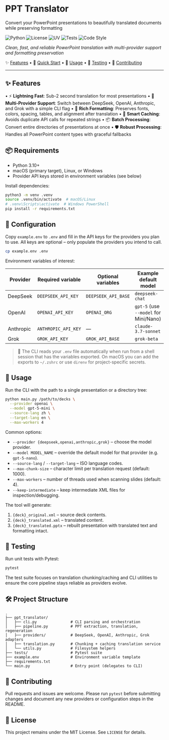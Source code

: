 # PPT Translator

Convert your PowerPoint presentations to beautifully translated documents while preserving formatting

![Python](https://img.shields.io/badge/Python-3.10%2B-blue.svg) ![License](https://img.shields.io/badge/License-MIT-yellow.svg) ![UV](https://img.shields.io/badge/UV-Package%20Manager-purple.svg) ![Tests](https://img.shields.io/badge/Tests-Passing-green.svg) ![Code Style](https://img.shields.io/badge/code%20style-black-black.svg)

*Clean, fast, and reliable PowerPoint translation with multi-provider support and formatting preservation*

✨ [Features](#-features) • 🚀 [Quick Start](#-usage) • 📖 [Usage](#-usage) • 🧪 [Testing](#-testing) • 🤝 [Contributing](#-contributing)

---

## ✨ Features

• ⚡ **Lightning Fast**: Sub-2 second translation for most presentations
• 🔄 **Multi-Provider Support**: Switch between DeepSeek, OpenAI, Anthropic, and Grok with a simple CLI flag
• 🎨 **Rich Formatting**: Preserves fonts, colors, spacing, tables, and alignment after translation
• 🔗 **Smart Caching**: Avoids duplicate API calls for repeated strings
• 📦 **Batch Processing**: Convert entire directories of presentations at once
• 🛡️ **Robust Processing**: Handles all PowerPoint content types with graceful fallbacks

## 📦 Requirements

- Python 3.10+
- macOS (primary target), Linux, or Windows
- Provider API keys stored in environment variables (see below)

Install dependencies:

```bash
python3 -m venv .venv
source .venv/bin/activate  # macOS/Linux
# .venv\Scripts\activate  # Windows PowerShell
pip install -r requirements.txt
```

## 🔐 Configuration

Copy `example.env` to `.env` and fill in the API keys for the providers you plan to use. All keys are optional – only populate the providers you intend to call.

```bash
cp example.env .env
```

Environment variables of interest:

| Provider  | Required variable         | Optional variables                 | Example default model           |
|-----------|---------------------------|------------------------------------|---------------------------------|
| DeepSeek  | `DEEPSEEK_API_KEY`        | `DEEPSEEK_API_BASE`                | `deepseek-chat`                 |
| OpenAI    | `OPENAI_API_KEY`          | `OPENAI_ORG`                       | `gpt-5` (use `--model` for Mini/Nano) |
| Anthropic | `ANTHROPIC_API_KEY`       | —                                  | `claude-3.7-sonnet`             |
| Grok      | `GROK_API_KEY`            | `GROK_API_BASE`                    | `grok-beta`                     |

> 📝 The CLI reads your `.env` file automatically when run from a shell session that has the variables exported. On macOS you can add the exports to `~/.zshrc` or use `direnv` for project-specific secrets.

## 🚀 Usage

Run the CLI with the path to a single presentation or a directory tree:

```bash
python main.py /path/to/decks \
  --provider openai \
  --model gpt-5-mini \
  --source-lang zh \
  --target-lang en \
  --max-workers 4
```

Common options:

- `--provider {deepseek,openai,anthropic,grok}` – choose the model provider.
- `--model MODEL_NAME` – override the default model for that provider (e.g. `gpt-5-nano`).
- `--source-lang` / `--target-lang` – ISO language codes.
- `--max-chunk-size` – character limit per translation request (default: 1000).
- `--max-workers` – number of threads used when scanning slides (default: 4).
- `--keep-intermediate` – keep intermediate XML files for inspection/debugging.

The tool will generate:

1. `{deck}_original.xml` – source deck contents.
2. `{deck}_translated.xml` – translated content.
3. `{deck}_translated.pptx` – rebuilt presentation with translated text and formatting intact.

## 🧪 Testing

Run unit tests with Pytest:

```bash
pytest
```

The test suite focuses on translation chunking/caching and CLI utilities to ensure the core pipeline stays reliable as providers evolve.

## 🛠️ Project Structure

```
.
├── ppt_translator/
│   ├── cli.py               # CLI parsing and orchestration
│   ├── pipeline.py          # PPT extraction, translation, regeneration
│   ├── providers/           # DeepSeek, OpenAI, Anthropic, Grok adapters
│   ├── translation.py       # Chunking + caching translation service
│   └── utils.py             # Filesystem helpers
├── tests/                   # Pytest suite
├── example.env              # Environment variable template
├── requirements.txt
└── main.py                  # Entry point (delegates to CLI)
```

## 🤝 Contributing

Pull requests and issues are welcome. Please run `pytest` before submitting changes and document any new providers or configuration steps in the README.

## 📄 License

This project remains under the MIT License. See `LICENSE` for details.
